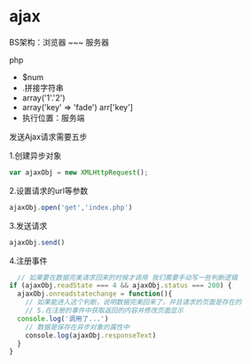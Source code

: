 # ajax

BS架构：浏览器 ~~~ 服务器

php

- $num
- .拼接字符串
- array('1'.'2')
- array('key' => 'fade') arr['key']
- 执行位置：服务端

发送Ajax请求需要五步

1.创建异步对象

```js
var ajaxObj = new XMLHttpRequest();
```

2.设置请求的url等参数

```js
ajaxObj.open('get','index.php')
```

3.发送请求

```js
ajaxObj.send()
```

4.注册事件

```js
  // 如果要在数据完美请求回来的时候才调用 我们需要手动写一些判断逻辑
if (ajaxObj.readState === 4 && ajaxObj.status === 200) {
  ajaxObj.onreadstatechange = function(){
    // 如果能进入这个判断，说明数据完美回来了，并且请求的页面是存在的
    // 5.在注册的事件中获取返回的内容并修改页面显示
  console.log('调用了...')
    // 数据是保存在异步对象的属性中
    console.log(ajaxObj.responseText)
  }
}
```


